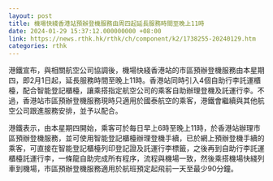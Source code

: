 ```yaml
---
layout: post
title: 機場快綫香港站預辦登機服務由周四起延長服務時間至晚上11時
date: 2024-01-29 15:37:12.000000000 +08:00
link: https://news.rthk.hk/rthk/ch/component/k2/1738255-20240129.htm
categories: rthk
---
```


港鐵宣布，與相關航空公司協調後，機場快綫香港站的市區預辦登機服務由本星期四，即2月1日起，延長服務時間至晚上11時。香港站同時引入4個自助行李託運櫃檯，配合智能登記櫃檯，讓乘搭指定航空公司的乘客自助辦理登機及託運行李。不過，香港站市區預辦登機服務現時只適用於國泰航空的乘客，港鐵會繼續與其他航空公司跟進服務安排，並予以配合。

港鐵表示，由本星期四開始，乘客可於每日早上6時至晚上11時，於香港站辦理市區預辦登機服務，並可使用智能登記櫃檯辦理登機手續，已於網上預辦登機手續的乘客，可直接在智能登記櫃檯列印登記證及託運行李標籤，之後再到自助行李託運櫃檯託運行李，一條龍自助完成所有程序，流程與機場一致，然後乘搭機場快綫列車到機場，市區預辦登機服務適用於航班預定起飛前一天至最少90分鐘。
